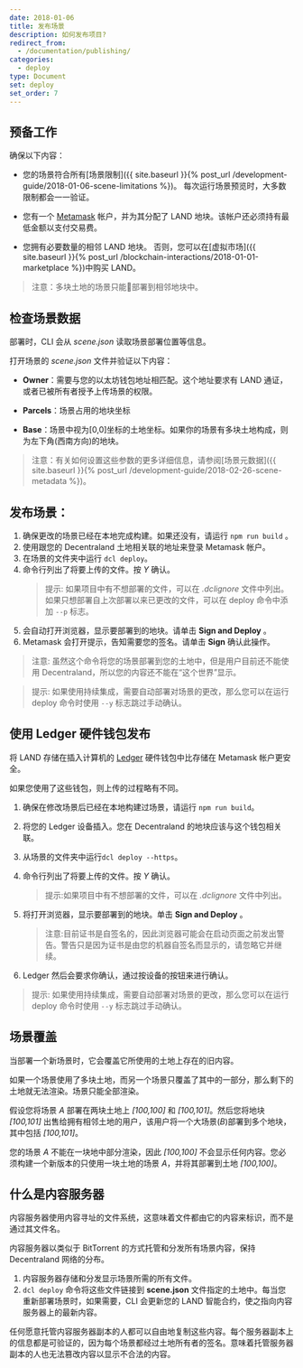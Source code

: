 ```yaml
---
date: 2018-01-06
title: 发布场景
description: 如何发布项目?
redirect_from:
  - /documentation/publishing/
categories:
  - deploy
type: Document
set: deploy
set_order: 7
---
```


## 预备工作

确保以下内容：

- 您的场景符合所有[场景限制]({{ site.baseurl }}{% post_url /development-guide/2018-01-06-scene-limitations %})。 每次运行场景预览时，大多数限制都会一一验证。

- 您有一个 [Metamask](https://metamask.io/) 帐户，并为其分配了 LAND 地块。该帐户还必须持有最低金额以支付交易费。

- 您拥有必要数量的相邻 LAND 地块。 否则，您可以在[虚拟市场]({{ site.baseurl }}{% post_url /blockchain-interactions/2018-01-01-marketplace %})中购买 LAND。

> 注意：多块土地的场景只能部署到相邻地块中。

<!--
- 如果要将单个场景部署到多个相邻地块，则必须先将它们合并到 _连块土地_ 中，然后才能部署到它们。有关如何创建连块土地的说明，请参阅[虚拟市场]({{ site.baseurl }}{% post_url /blockchain-interactions/2018-01-01-marketplace %})。

-->

## 检查场景数据

部署时，CLI 会从 _scene.json_ 读取场景部署位置等信息。

打开场景的 _scene.json_ 文件并验证以下内容：

- **Owner**：需要与您的以太坊钱包地址相匹配。这个地址要求有 LAND 通证，或者已被所有者授予上传场景的权限。

- **Parcels**：场景占用的地块坐标

- **Base**：场景中视为[0,0]坐标的土地坐标。如果你的场景有多块土地构成，则为左下角(西南方向)的地块。

> 注意：有关如何设置这些参数的更多详细信息，请参阅[场景元数据]({{ site.baseurl }}{% post_url /development-guide/2018-02-26-scene-metadata %})。

## 发布场景：

1. 确保更改的场景已经在本地完成构建。如果还没有，请运行 `npm run build` 。
2. 使用跟您的 Decentraland 土地相关联的地址来登录 Metamask 帐户。
3. 在场景的文件夹中运行 `dcl deploy`。
4. 命令行列出了将要上传的文件。按 _Y_ 确认。
   > 提示: 如果项目中有不想部署的文件，可以在 _.dclignore_ 文件中列出。
   如果只想部署自上次部署以来已更改的文件，可以在 deploy 命令中添加 `--p` 标志。
5. 会自动打开浏览器，显示要部署到的地块。请单击 **Sign and Deploy** 。
6. Metamask 会打开提示，告知需要您的签名。请单击 **Sign** 确认此操作。

<!--
Currently, as a measure to improve performance and your visitor's experience, your content will be pinned to Decentraland’s main server to ensure that the data needed to render your parcel is always readily available.
-->

> 注意: 虽然这个命令将您的场景部署到您的土地中，但是用户目前还不能使用 Decentraland，所以您的内容还不能在“这个世界”显示。

> 提示: 如果使用持续集成，需要自动部署对场景的更改，那么您可以在运行 deploy 命令时使用 `--y` 标志跳过手动确认。

## 使用 Ledger 硬件钱包发布

将 LAND 存储在插入计算机的 [Ledger](https://www.ledger.com/) 硬件钱包中比存储在 Metamask 帐户更安全。

如果您使用了这些钱包，则上传的过程略有不同。

1. 确保在修改场景后已经在本地构建过场景，请运行 `npm run build`。
2. 将您的 Ledger 设备插入。您在 Decentraland 的地块应该与这个钱包相关联。
3. 从场景的文件夹中运行`dcl deploy --https`。
4. 命令行列出了将要上传的文件。按 _Y_ 确认。
   
   > 提示:如果项目中有不想部署的文件，可以在 _.dclignore_ 文件中列出。

5. 将打开浏览器，显示要部署到的地块。单击 **Sign and Deploy** 。

   > 注意:目前证书是自签名的，因此浏览器可能会在启动页面之前发出警告。警告只是因为证书是由您的机器自签名而显示的，请忽略它并继续。

6. Ledger 然后会要求你确认，通过按设备的按钮来进行确认。

> 提示: 如果使用持续集成，需要自动部署对场景的更改，那么您可以在运行 deploy 命令时使用 `--y` 标志跳过手动确认。

## 场景覆盖

当部署一个新场景时，它会覆盖它所使用的土地上存在的旧内容。

如果一个场景使用了多块土地，而另一个场景只覆盖了其中的一部分，那么剩下的土地就无法渲染。场景只能全部渲染。

假设您将场景 _A_ 部署在两块土地上 _[100,100]_ 和 _[100,101]_。然后您将地块 _[100,101]_ 出售给拥有相邻土地的用户，该用户将一个大场景(_B_)部署到多个地块，其中包括 _[100,101]_。

您的场景 _A_ 不能在一块地中部分渲染，因此 _[100,100]_ 不会显示任何内容。您必须构建一个新版本的只使用一块土地的场景 _A_，并将其部署到土地 _[100,100]_。

## 什么是内容服务器

内容服务器使用内容寻址的文件系统，这意味着文件都由它的内容来标识，而不是通过其文件名。

内容服务器以类似于 BitTorrent 的方式托管和分发所有场景内容，保持 Decentraland 网络的分布。

1. 内容服务器存储和分发显示场景所需的所有文件。
2. `dcl deploy` 命令将这些文件链接到 **scene.json** 文件指定的土地中。每当您重新部署场景时，如果需要，CLI 会更新您的 LAND 智能合约，使之指向内容服务器上的最新内容。

任何愿意托管内容服务器副本的人都可以自由地复制这些内容。每个服务器副本上的信息都是可验证的，因为每个场景都经过土地所有者的签名。意味着托管服务器副本的人也无法篡改内容以显示不合法的内容。
